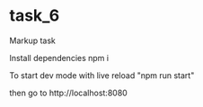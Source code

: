# task_6

Markup task

Install dependencies npm i

To start dev mode with live reload "npm run start"

then go to http://localhost:8080
